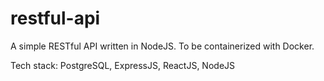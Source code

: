 # restful-api

A simple RESTful API written in NodeJS. To be containerized with Docker.

Tech stack: PostgreSQL, ExpressJS, ReactJS, NodeJS
